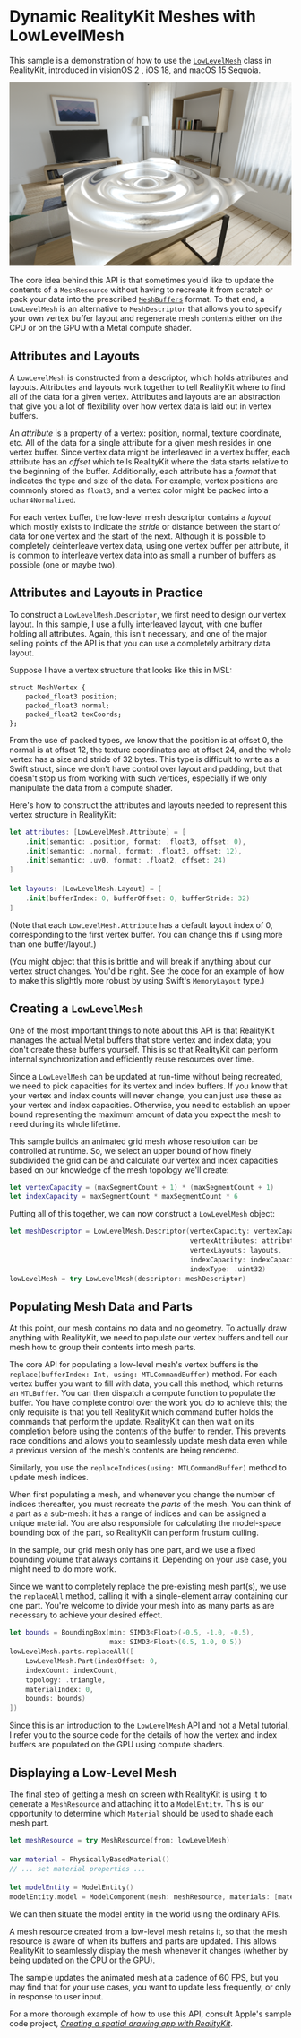 # Dynamic RealityKit Meshes with LowLevelMesh

This sample is a demonstration of how to use the [`LowLevelMesh`](https://developer.apple.com/documentation/realitykit/lowlevelmesh) class in RealityKit, introduced in visionOS 2 , iOS 18, and macOS 15 Sequoia.

![A screenshot of the sample app running on the visionOS Simulator](screenshots/01.png)

The core idea behind this API is that sometimes you'd like to update the contents of a `MeshResource` without having to recreate it from scratch or pack your data into the prescribed [`MeshBuffers`](https://developer.apple.com/documentation/realitykit/meshbuffers) format. To that end, a `LowLevelMesh` is an alternative to `MeshDescriptor` that allows you to specify your own vertex buffer layout and regenerate mesh contents either on the CPU or on the GPU with a Metal compute shader.

## Attributes and Layouts

A `LowLevelMesh` is constructed from a descriptor, which holds attributes and layouts. Attributes and layouts work together to tell RealityKit where to find all of the data for a given vertex. Attributes and layouts are an abstraction that give you a lot of flexibility over how vertex data is laid out in vertex buffers.

An _attribute_ is a property of a vertex: position, normal, texture coordinate, etc. All of the data for a single attribute for a given mesh resides in one vertex buffer. Since vertex data might be interleaved in a vertex buffer, each attribute has an _offset_ which tells RealityKit where the data starts relative to the beginning of the buffer. Additionally, each attribute has a _format_ that indicates the type and size of the data. For example, vertex positions are commonly stored as `float3`, and a vertex color might be packed into a `uchar4Normalized`.

For each vertex buffer, the low-level mesh descriptor contains a _layout_ which mostly exists to indicate the _stride_ or distance between the start of data for one vertex and the start of the next. Although it is possible to completely deinterleave vertex data, using one vertex buffer per attribute, it is common to interleave vertex data into as small a number of buffers as possible (one or maybe two).

## Attributes and Layouts in Practice

To construct a `LowLevelMesh.Descriptor`, we first need to design our vertex layout. In this sample, I use a fully interleaved layout, with one buffer holding all attributes. Again, this isn't necessary, and one of the major selling points of the API is that you can use a completely arbitrary data layout.

Suppose I have a vertex structure that looks like this in MSL:

```metal
struct MeshVertex {
    packed_float3 position;
    packed_float3 normal;
    packed_float2 texCoords;
};
```

From the use of packed types, we know that the position is at offset 0, the normal is at offset 12, the texture coordinates are at offset 24, and the whole vertex has a size and stride of 32 bytes. This type is difficult to write as a Swift struct, since we don't have control over layout and padding, but that doesn't stop us from working with such vertices, especially if we only manipulate the data from a compute shader.

Here's how to construct the attributes and layouts needed to represent this vertex structure in RealityKit:

```swift
let attributes: [LowLevelMesh.Attribute] = [
    .init(semantic: .position, format: .float3, offset: 0),
    .init(semantic: .normal, format: .float3, offset: 12),
    .init(semantic: .uv0, format: .float2, offset: 24)
]

let layouts: [LowLevelMesh.Layout] = [
    .init(bufferIndex: 0, bufferOffset: 0, bufferStride: 32)
]
```

(Note that each `LowLevelMesh.Attribute` has a default layout index of 0, corresponding to the first vertex buffer. You can change this if using more than one buffer/layout.)

(You might object that this is brittle and will break if anything about our vertex struct changes. You'd be right. See the code for an example of how to make this slightly more robust by using Swift's `MemoryLayout` type.)

## Creating a `LowLevelMesh`

One of the most important things to note about this API is that RealityKit manages the actual Metal buffers that store vertex and index data; you don't create these buffers yourself. This is so that RealityKit can perform internal synchronization and efficiently reuse resources over time. 

Since a `LowLevelMesh` can be updated at run-time without being recreated, we need to pick capacities for its vertex and index buffers. If you know that your vertex and index counts will never change, you can just use these as your vertex and index capacities. Otherwise, you need to establish an upper bound representing the maximum amount of data you expect the mesh to need during its whole lifetime.

This sample builds an animated grid mesh whose resolution can be controlled at runtime. So, we select an upper bound of how finely subdivided the grid can be and calculate our vertex and index capacities based on our knowledge of the mesh topology we'll create:

```swift
let vertexCapacity = (maxSegmentCount + 1) * (maxSegmentCount + 1)
let indexCapacity = maxSegmentCount * maxSegmentCount * 6
```

Putting all of this together, we can now construct a `LowLevelMesh` object:

```swift
let meshDescriptor = LowLevelMesh.Descriptor(vertexCapacity: vertexCapacity,
                                             vertexAttributes: attributes,
                                             vertexLayouts: layouts,
                                             indexCapacity: indexCapacity,
                                             indexType: .uint32)
lowLevelMesh = try LowLevelMesh(descriptor: meshDescriptor)
```

## Populating Mesh Data and Parts

At this point, our mesh contains no data and no geometry. To actually draw anything with RealityKit, we need to populate our vertex buffers and tell our mesh how to group their contents into mesh parts.

The core API for populating a low-level mesh's vertex buffers is the `replace(bufferIndex: Int, using: MTLCommandBuffer)` method. For each vertex buffer you want to fill with data, you call this method, which returns an `MTLBuffer`. You can then dispatch a compute function to populate the buffer. You have complete control over the work you do to achieve this; the only requisite is that you tell RealityKit which command buffer holds the commands that perform the update. RealityKit can then wait on its completion before using the contents of the buffer to render. This prevents race conditions and allows you to seamlessly update mesh data even while a previous version of the mesh's contents are being rendered.

Similarly, you use the `replaceIndices(using: MTLCommandBuffer)` method to update mesh indices.

When first populating a mesh, and whenever you change the number of indices thereafter, you must recreate the _parts_ of the mesh. You can think of a part as a sub-mesh: it has a range of indices and can be assigned a unique material. You are also responsible for calculating the model-space bounding box of the part, so RealityKit can perform frustum culling.

In the sample, our grid mesh only has one part, and we use a fixed bounding volume that always contains it. Depending on your use case, you might need to do more work.

Since we want to completely replace the pre-existing mesh part(s), we use the `replaceAll` method, calling it with a single-element array containing our one part. You're welcome to divide your mesh into as many parts as are necessary to achieve your desired effect.

```swift
let bounds = BoundingBox(min: SIMD3<Float>(-0.5, -1.0, -0.5), 
                         max: SIMD3<Float>(0.5, 1.0, 0.5))
lowLevelMesh.parts.replaceAll([
    LowLevelMesh.Part(indexOffset: 0,
    indexCount: indexCount,
    topology: .triangle,
    materialIndex: 0,
    bounds: bounds)
])
```

Since this is an introduction to the `LowLevelMesh` API and not a Metal tutorial, I refer you to the source code for the details of how the vertex and index buffers are populated on the GPU using compute shaders.

## Displaying a Low-Level Mesh

The final step of getting a mesh on screen with RealityKit is using it to generate a `MeshResource` and attaching it to a `ModelEntity`. This is our opportunity to determine which `Material` should be used to shade each mesh part.

```swift
let meshResource = try MeshResource(from: lowLevelMesh)

var material = PhysicallyBasedMaterial()
// ... set material properties ...

let modelEntity = ModelEntity()
modelEntity.model = ModelComponent(mesh: meshResource, materials: [material])
```

We can then situate the model entity in the world using the ordinary APIs.

A mesh resource created from a low-level mesh retains it, so that the mesh resource is aware of when its buffers and parts are updated. This allows RealityKit to seamlessly display the mesh whenever it changes (whether by being updated on the CPU or the GPU).

The sample updates the animated mesh at a cadence of 60 FPS, but you may find that for your use cases, you want to update less frequently, or only in response to user input. 

For a more thorough example of how to use this API, consult Apple's sample code project, [_Creating a spatial drawing app with RealityKit_](https://developer.apple.com/documentation/RealityKit/creating-a-spatial-drawing-app-with-realitykit).